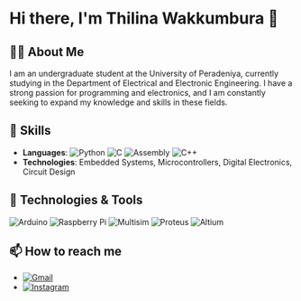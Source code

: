 # Hi there, I'm Thilina Wakkumbura 👋

## 🧑‍🎓 About Me
I am an undergraduate student at the University of Peradeniya, currently studying in the Department of Electrical and Electronic Engineering. I have a strong passion for programming and electronics, and I am constantly seeking to expand my knowledge and skills in these fields.

## 🚀 Skills
- **Languages**: ![Python](https://img.shields.io/badge/-Python-blue) ![C](https://img.shields.io/badge/-C-green) ![Assembly](https://img.shields.io/badge/-Assembly-orange) ![C++](https://img.shields.io/badge/-C++-blue)
- **Technologies**: Embedded Systems, Microcontrollers, Digital Electronics, Circuit Design

## 🔧 Technologies & Tools
![Arduino](https://img.shields.io/badge/-Arduino-00979D?logo=arduino&logoColor=white) ![Raspberry Pi](https://img.shields.io/badge/-Raspberry%20Pi-C51A4A?logo=raspberry-pi&logoColor=white) ![Multisim](https://img.shields.io/badge/-Multisim-007ACC?logo=ni&logoColor=white) ![Proteus](https://img.shields.io/badge/-Proteus-8A2BE2?logo=proteus&logoColor=white) ![Altium](https://img.shields.io/badge/-Altium-008080?logo=altium&logoColor=white)

## 📫 How to reach me
- [![Gmail](https://img.shields.io/badge/-Gmail-D14836?logo=gmail&logoColor=white&style=flat-square)](thilinawakkumbura2@gmail.com)
- [![Instagram](https://img.shields.io/badge/-Instagram-E4405F?logo=instagram&logoColor=white&style=flat-square)](https://www.instagram.com/thilina_hasith)

